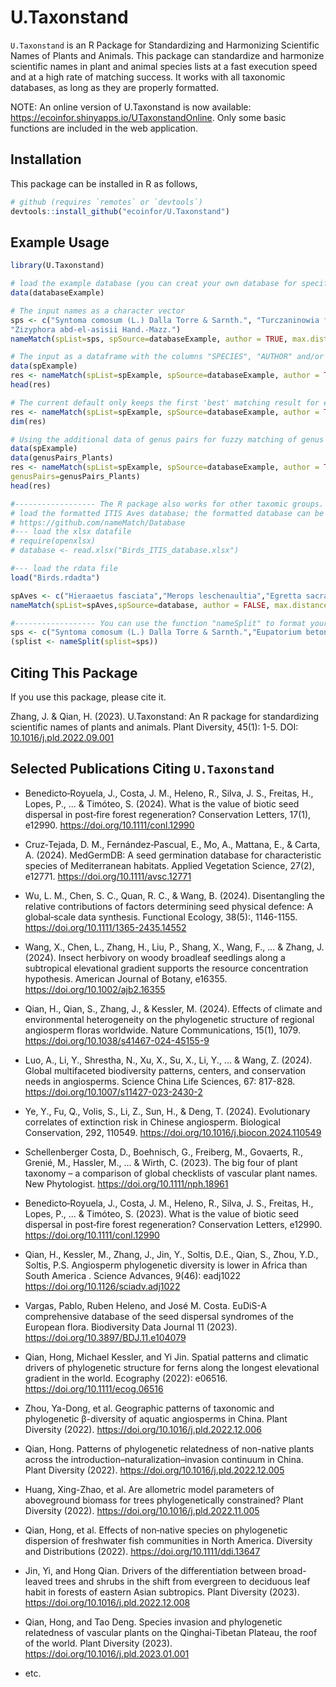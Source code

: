 # U.Taxonstand

`U.Taxonstand` is an R Package for Standardizing and Harmonizing Scientific Names of Plants and Animals. This package can standardize and harmonize scientific names in plant and animal species lists at a fast execution speed and at a high rate of matching success. It works with all taxonomic databases, as long as they are properly formatted.

NOTE: An online version of U.Taxonstand is now available: https://ecoinfor.shinyapps.io/UTaxonstandOnline. Only some basic functions are included in the web application.

## Installation

This package can be installed in R as follows,

```r
# github (requires `remotes` or `devtools`)
devtools::install_github("ecoinfor/U.Taxonstand")
```

## Example Usage

```r
library(U.Taxonstand)

# load the example database (you can creat your own database for specific taxomic groups)
data(databaseExample)

# The input names as a character vector
sps <- c("Syntoma comosum (L.) Dalla Torre & Sarnth.", "Turczaninowia fastigiata (Fisch.) DC.",
"Zizyphora abd-el-asisii Hand.-Mazz.")
nameMatch(spList=sps, spSource=databaseExample, author = TRUE, max.distance= 1)

# The input as a dataframe with the columns "SPECIES", "AUTHOR" and/or "RANK"
data(spExample)
res <- nameMatch(spList=spExample, spSource=databaseExample, author = TRUE, max.distance= 1)
head(res)

# The current default only keeps the first 'best' matching result for each taxon name. If you want to check all the matched results, please change the option 'matchFirst=FALSE'.
res <- nameMatch(spList=spExample, spSource=databaseExample, author = TRUE, max.distance= 1, matchFirst=FALSE)
dim(res)

# Using the additional data of genus pairs for fuzzy matching of genus names
data(spExample)
data(genusPairs_Plants)
res <- nameMatch(spList=spExample, spSource=databaseExample, author = TRUE, max.distance= 1, 
genusPairs=genusPairs_Plants)
head(res)

#------------------ The R package also works for other taxomic groups. The below is an exmaple for birds
# load the formatted ITIS Aves database; the formatted database can be downloaded here:
# https://github.com/nameMatch/Database
#--- load the xlsx datafile
# require(openxlsx)
# database <- read.xlsx("Birds_ITIS_database.xlsx")

#--- load the rdata file
load("Birds.rdadta")

spAves <- c("Hieraaetus fasciata","Merops leschenaultia","Egretta sacra","Sturnia philippensis","Phoenicurus caeruleocephala","Enicurus maculates","Orthotomus cucullatus","Phalacrocorax carbo")
nameMatch(spList=spAves,spSource=database, author = FALSE, max.distance= 1)

#------------------ You can use the function "nameSplit" to format your species name list
sps <- c("Syntoma comosum (L.) Dalla Torre & Sarnth.","Eupatorium betoniciforme f. alternifolium Hicken","Turczaninowia fastigiata (Fisch.) DC.","Zizyphora abd-el-asisii Hand.-Mazz.","Baccharis X paulopolitana I.L.Teodoro & W.Hoehne","Accipiter albogularis woodfordi (Sharpe, 1888)")
(splist <- nameSplit(splist=sps))
```

## Citing This Package

If you use this package, please cite it.

Zhang, J. & Qian, H. (2023). U.Taxonstand: An R package for standardizing scientific names of plants and animals. Plant Diversity, 45(1): 1-5. DOI: [10.1016/j.pld.2022.09.001](https://doi.org/10.1016/j.pld.2022.09.001)


## Selected Publications Citing `U.Taxonstand`

- Benedicto‐Royuela, J., Costa, J. M., Heleno, R., Silva, J. S., Freitas, H., Lopes, P., ... & Timóteo, S. (2024). What is the value of biotic seed dispersal in post‐fire forest regeneration? Conservation Letters, 17(1), e12990. https://doi.org/10.1111/conl.12990

- Cruz‐Tejada, D. M., Fernández‐Pascual, E., Mo, A., Mattana, E., & Carta, A. (2024). MedGermDB: A seed germination database for characteristic species of Mediterranean habitats. Applied Vegetation Science, 27(2), e12771. https://doi.org/10.1111/avsc.12771

- Wu, L. M., Chen, S. C., Quan, R. C., & Wang, B. (2024). Disentangling the relative contributions of factors determining seed physical defence: A global‐scale data synthesis. Functional Ecology, 38(5):, 1146-1155. https://doi.org/10.1111/1365-2435.14552

- Wang, X., Chen, L., Zhang, H., Liu, P., Shang, X., Wang, F., ... & Zhang, J. (2024). Insect herbivory on woody broadleaf seedlings along a subtropical elevational gradient supports the resource concentration hypothesis. American Journal of Botany, e16355. https://doi.org/10.1002/ajb2.16355

- Qian, H., Qian, S., Zhang, J., & Kessler, M. (2024). Effects of climate and environmental heterogeneity on the phylogenetic structure of regional angiosperm floras worldwide. Nature Communications, 15(1), 1079. https://doi.org/10.1038/s41467-024-45155-9

- Luo, A., Li, Y., Shrestha, N., Xu, X., Su, X., Li, Y., ... & Wang, Z. (2024). Global multifaceted biodiversity patterns, centers, and conservation needs in angiosperms. Science China Life Sciences, 67: 817-828. https://doi.org/10.1007/s11427-023-2430-2

- Ye, Y., Fu, Q., Volis, S., Li, Z., Sun, H., & Deng, T. (2024). Evolutionary correlates of extinction risk in Chinese angiosperm. Biological Conservation, 292, 110549. https://doi.org/10.1016/j.biocon.2024.110549

- Schellenberger Costa, D., Boehnisch, G., Freiberg, M., Govaerts, R., Grenié, M., Hassler, M., ... & Wirth, C. (2023). The big four of plant taxonomy – a comparison of global checklists of vascular plant names. New Phytologist. https://doi.org/10.1111/nph.18961

- Benedicto‐Royuela, J., Costa, J. M., Heleno, R., Silva, J. S., Freitas, H., Lopes, P., ... & Timóteo, S. (2023). What is the value of biotic seed dispersal in post‐fire forest regeneration? Conservation Letters, e12990. https://doi.org/10.1111/conl.12990

- Qian, H., Kessler, M., Zhang, J., Jin, Y., Soltis, D.E., Qian, S., Zhou, Y.D., Soltis, P.S. Angiosperm phylogenetic diversity is lower in Africa than South America . Science Advances, 9(46): eadj1022 https://doi.org/10.1126/sciadv.adj1022

- Vargas, Pablo, Ruben Heleno, and José M. Costa. EuDiS-A comprehensive database of the seed dispersal syndromes of the European flora. Biodiversity Data Journal 11 (2023). https://doi.org/10.3897/BDJ.11.e104079

- Qian, Hong, Michael Kessler, and Yi Jin. Spatial patterns and climatic drivers of phylogenetic structure for ferns along the longest elevational gradient in the world. Ecography (2022): e06516. https://doi.org/10.1111/ecog.06516

- Zhou, Ya-Dong, et al. Geographic patterns of taxonomic and phylogenetic β-diversity of aquatic angiosperms in China. Plant Diversity (2022). https://doi.org/10.1016/j.pld.2022.12.006

- Qian, Hong. Patterns of phylogenetic relatedness of non-native plants across the introduction–naturalization–invasion continuum in China. Plant Diversity (2022). https://doi.org/10.1016/j.pld.2022.12.005

- Huang, Xing-Zhao, et al. Are allometric model parameters of aboveground biomass for trees phylogenetically constrained? Plant Diversity (2022). https://doi.org/10.1016/j.pld.2022.11.005

- Qian, Hong, et al. Effects of non‐native species on phylogenetic dispersion of freshwater fish communities in North America. Diversity and Distributions (2022). https://doi.org/10.1111/ddi.13647

- Jin, Yi, and Hong Qian. Drivers of the differentiation between broad-leaved trees and shrubs in the shift from evergreen to deciduous leaf habit in forests of eastern Asian subtropics. Plant Diversity (2023). https://doi.org/10.1016/j.pld.2022.12.008

- Qian, Hong, and Tao Deng. Species invasion and phylogenetic relatedness of vascular plants on the Qinghai-Tibetan Plateau, the roof of the world. Plant Diversity (2023). https://doi.org/10.1016/j.pld.2023.01.001

- etc.
